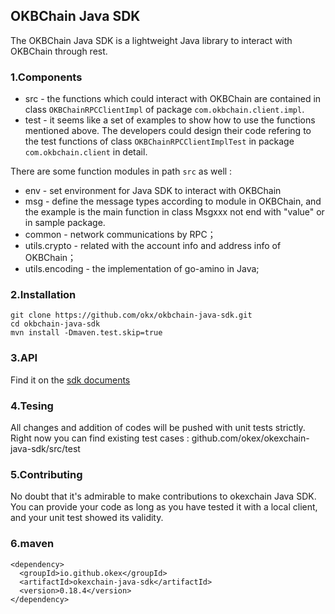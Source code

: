 ## OKBChain Java SDK

The OKBChain Java SDK is a lightweight Java library to interact with OKBChain through rest. 

### 1.Components

- src - the functions which could interact with OKBChain are contained in class `OKBChainRPCClientImpl` of package `com.okbchain.client.impl`. 
- test - it seems like a set of examples to show how to use the functions mentioned above. The developers could design their code refering to the test functions of class `OKBChainRPCClientImplTest` in package `com.okbchain.client` in detail.

There are some function modules in path `src` as well :

- env - set environment for Java SDK to interact with OKBChain
- msg - define the message types according to module in OKBChain, and the example is the main function in class Msgxxx not end with "value" or in sample package.
- common - network communications by RPC；
- utils.crypto - related with the account info and address info of OKBChain；
- utils.encoding - the implementation of go-amino in Java;

### 2.Installation

```
git clone https://github.com/okx/okbchain-java-sdk.git
cd okbchain-java-sdk
mvn install -Dmaven.test.skip=true
```

### 3.API

Find it on the [sdk documents](https://okexchain-docs.readthedocs.io/en/latest/api/sdk/java-sdk.html)

### 4.Tesing

All changes and addition of codes will be pushed with unit tests strictly. Right now you can find existing test cases : github.com/okex/okexchain-java-sdk/src/test

### 5.Contributing

No doubt that it's admirable to make contributions to okexchain Java SDK. You can provide your code as long as you have tested it with a local client, and your unit test showed its validity.  

### 6.maven 

```
<dependency>
  <groupId>io.github.okex</groupId>
  <artifactId>okexchain-java-sdk</artifactId>
  <version>0.18.4</version>
</dependency>
```

